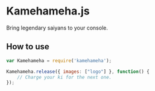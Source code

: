 # Kamehameha.js

Bring legendary saiyans to your console.

## How to use

```js
var Kamehameha = require('kamehameha');

Kamehameha.release({ images: ["logo"] }, function() {
    // Charge your ki for the next one.
});
```
